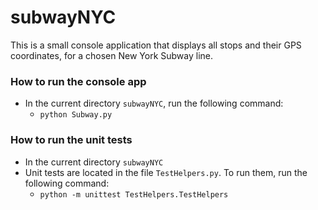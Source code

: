 # subwayNYC
This is a small console application that displays all stops and their GPS coordinates, for a chosen New York Subway line. 

### How to run the console app
- In the current directory ```subwayNYC```, run the following command:
  - ```python Subway.py```
### How to run the unit tests
- In the current directory ```subwayNYC```
- Unit tests are located in the file ```TestHelpers.py```. To run them, run the following command:
  - ```python -m unittest TestHelpers.TestHelpers```